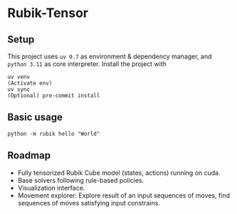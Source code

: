 # Rubik-Tensor


## Setup

This project uses `uv 0.7` as environment & dependency manager, and `python 3.11` as core interpreter. Install the project with

```shell
uv venv
(Activate env)
uv sync
(Optional) pre-commit install
```

## Basic usage

```shell
python -m rubik hello "World"
```

## Roadmap

- Fully tensorized Rubik Cube model (states, actions) running on cuda.
- Base solvers following rule-based policies.
- Visualization interface.
- Movement explorer: Explore result of an input sequences of moves, find sequences of moves satisfying input constrains.
